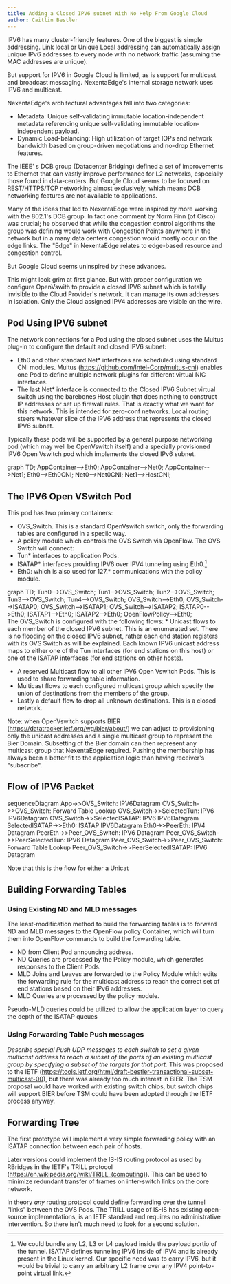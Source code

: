 ```yaml
---
title: Adding a Closed IPV6 subnet With No Help From Google Cloud
author: Caitlin Bestler
---
```

IPV6 has many cluster-friendly features. One of the biggest is simple addressing. Link local or Unique Local addressing can automatically assign unique IPv6 addresses to every node with no network traffic (assuming the MAC addresses are unique).

But support for IPV6 in Google Cloud is limited, as is support for multicast and broadcast messaging. NexentaEdge's internal storage network uses IPV6 and multicast.

NexentaEdge's architectural advantages fall into two categories:
* Metadata: Unique self-validating immutable location-independent metadata referencing unique self-validating immutable location-independent payload.
* Dynamic Load-balancing: High utilization of target IOPs and network bandwidth based on group-driven negotiations and no-drop Ethernet features.

The IEEE' s DCB group (Datacenter Bridging) defined a set of improvements to Ethernet that can vastly improve performance for L2 networks, especially those found in data-centers. But Google Cloud seems to be focused on REST/HTTPS/TCP networking almost exclusively, which means DCB networking features are not available to applications.

Many of the ideas that led to NexentaEdge were inspired by more working with the 802.1's DCB group. In fact one comment by Norm Finn (of Cisco) was crucial; he observed that while the congestion control algorithms the group was defining would work with Congestion Points anywhere in the network but in a many data centers congestion would mostly occur on the edge links. The "Edge" in NexentaEdge relates to edge-based resource and congestion control.

But Google Cloud seems uninspired by these advances.

This might look grim at first glance. But with proper configuration we configure OpenVswith to provide a closed IPV6 subnet which is totally invisible to the Cloud Provider's network. It can manage its own addresses in isolation. Only the Cloud assigned IPV4 addresses are visible on the wire.

## Pod Using IPV6 subnet
The network connections for a Pod using the closed subnet uses the Multus plug-in to configure the default and closed IPV6 subnet:
* Eth0 and other standard Net* interfaces are scheduled using standard CNI modules. Multus (https://github.com/Intel-Corp/multus-cni) enables one Pod to define multiple network plugins for different virtual NIC interfaces.
* The last Net* interface is connected to the Closed IPV6 Subnet virtual switch using the barebones Host plugin that does nothing to construct IP addresses or set up firewall rules. That is exactly what we want for this network. This is intended for zero-conf networks.
Local routing steers whatever slice of the IPV6 address that represents the closed IPV6 subnet.

Typically these pods will be supported by a general purpose networking pod (which may well be OpenVswitch itself) and a specially provisioned IPV6 Open Vswitch pod which implements the closed IPv6 subnet.

<div class="mermaid">
graph TD;
AppContainer-->Eth0;
AppContainer-->Net0;
AppContainer-->Net1;
Eth0-->Eth0CNI;
Net0-->Net0CNI;
Net1-->HostCNI;
</div>

## The IPV6 Open VSwitch Pod
This pod has two primary containers:
* OVS_Switch. This is a standard OpenVswitch switch, only the forwarding tables are configured in a speciic way.
* A policy module which controls the OVS Switch via OpenFlow.
The OVS Switch will connect:
* Tun* interfaces to application Pods.
* ISATAP* interfaces providing IPV6 over IPV4 tunneling using Eth0.[^1]
* Eth0: which is also used for 127.* communications with the policy module.
[^1]: We could bundle any L2, L3 or L4 payload inside the payload portio of the tunnel. ISATAP defines tunneling IPV6 inside of IPV4 and is already present in the Linux kernel. Our specific need was to carry IPV6, but it would be trivial to carry an arbitrary L2 frame over any IPV4 point-to-point virtual link.

<div class="mermaid">
graph TD;
Tun0-->OVS_Switch;
Tun1-->OVS_Switch;
Tun2-->OVS_Switch;
Tun3-->OVS_Switch;
Tun4-->OVS_Switch;
OVS_Switch-->Eth0;
OVS_Switch-->ISATAP0;
OVS_Switch-->ISATAP1;
OVS_Switch-->ISATAP2;
ISATAP0-->Eth0;
ISATAP1-->Eth0;
ISATAP2-->Eth0;
OpenFlowPolicy-->Eth0;
</div>
The OVS_Switch is configured with the following flows:
* Unicast flows to each member of the closed IPV6 subnet. This is an enumerated set. There is no flooding on the closed IPV6 subnet, rather each end station registers with its OVS Switch as will be explained. Each known IPV6 unicast address maps to either one of the Tun interfaces (for end stations on this host) or one of the ISATAP interfaces (for end stations on other hosts).

* A reserved Multicast flow to all other IPV6 Open Vswitch Pods. This is used to share forwarding table information.
* Multicast flows to each configured multicast group which specify the union of destinations from the members of the group.
* Lastly a default flow to drop all unknown destinations. This is a closed network.

Note: when OpenVswitch supports BIER (https://datatracker.ietf.org/wg/bier/about/) we can adjust to provisioning only the unicast addresses and a single multicast group to represent the Bier Domain. Subsetting of the Bier domain can then represent any multicast group that NexentaEdge required. Pushing the membership has always been a better fit to the application logic than having receiver's "subscribe".

## Flow of IPV6 Packet
<div class="mermaid">
sequenceDiagram
App->>OVS_Switch: IPV6Datagram
OVS_Switch->>OVS_Switch: Forward Table Lookup
OVS_Switch->>SelectedTun: IPV6 IPV6Datagram
OVS_Switch->>SelectedISATAP: IPV6 IPV6Datagram
SelectedISATAP->>Eth0: ISATAP IPV6Datagram
Eth0->>PeerEth: IPV4 Datagram
PeerEth->>Peer_OVS_Switch: IPV6 Datagram
Peer_OVS_Switch->>PeerSelectedTun: IPV6 Datagram
Peer_OVS_Switch->>Peer_OVS_Switch: Forward Table Lookup
Peer_OVS_Switch->>PeerSelectedISATAP: IPV6 Datagram
</div>

Note that this is the flow for either a Unicat

## Building Forwarding Tables


### Using Existing ND and MLD messages
The least-modification method to build the forwarding tables is to forward ND and MLD messages to the OpenFlow policy Container, which will turn them into OpenFlow commands to build the forwarding table.
* ND from Client Pod announcing address.
* ND Queries are processed by the Policy module, which generates responses to the Client Pods.
* MLD Joins and Leaves are forwarded to the Policy Module which edits the forwarding rule for the multicast address to reach the correct set of end stations based on their IPv6 addresses.
* MLD Queries are processed by the policy module.

Pseudo-MLD queries could be utilized to allow the application layer to query the depth of the ISATAP queues

### Using Forwarding Table Push messages
*Describe special Push UDP messages to each switch to set a given multicast address to reach a subset of the ports of an existing multicast group by specifying a subset of the targets for that port.*
This was proposed to the IETF (https://tools.ietf.org/html/draft-bestler-transactional-subset-multicast-00), but there was already too much interest in BIER. The TSM proposal would have worked with existing switch chips, but switch chips will support BIER before TSM could have been adopted through the IETF process anyway.

## Forwarding Tree
The first prototype will implement a very simple forwarding policy with an ISATAP connection between each pair of hosts.

Later versions could implement the IS-IS routing protocol as used by RBridges in the IETF's TRILL protocol (https://en.wikipedia.org/wiki/TRILL_(computing)). This can be used to minimize redundant transfer of frames on inter-switch links on the core network.

In theory *any* routing protocol could define forwarding over the tunnel "links" between the OVS Pods. The TRILL usage of IS-IS has existing open-source implementations, is an IETF standard and requires no administrative intervention. So there isn't much need to look for a second solution.
